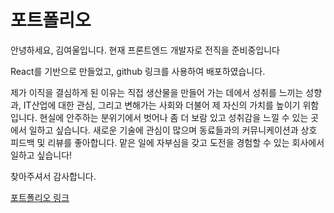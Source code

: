 # 포트폴리오

안녕하세요, 김여울입니다.
현재 프론트엔드 개발자로 전직을 준비중입니다

React를 기반으로 만들었고, github 링크를 사용하여 배포하였습니다.

제가 이직을 결심하게 된 이유는 직접 생산물을 만들어 가는 데에서 성취를 느끼는 성향과, IT산업에 대한 관심, 그리고 변해가는 사회와 더불어 제 자신의 가치를 높이기 위함입니다.
현실에 안주하는 분위기에서 벗어나 좀 더 보람 있고 성취감을 느낄 수 있는 곳에서 일하고 싶습니다.
새로운 기술에 관심이 많으며 동료들과의 커뮤니케이션과 상호 피드백 및 리뷰를 좋아합니다.
맡은 일에 자부심을 갖고 도전을 경험할 수 있는 회사에서 일하고 싶습니다!

찾아주셔서 감사합니다.


[포트폴리오 링크](https://github.com/MangwonCassie/portfolioOriginal)
